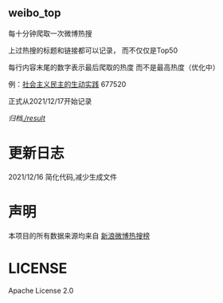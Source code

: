 weibo_top  
---
每十分钟爬取一次微博热搜  
  
上过热搜的标题和链接都可以记录， 而不仅仅是Top50

每行内容末尾的数字表示最后爬取的热度 而不是最高热度（优化中）  

例：[社会主义民主的生动实践](https://s.weibo.com//weibo?q=%23%E7%A4%BE%E4%BC%9A%E4%B8%BB%E4%B9%89%E6%B0%91%E4%B8%BB%E7%9A%84%E7%94%9F%E5%8A%A8%E5%AE%9E%E8%B7%B5%23&Refer=top) 677520
  
正式从2021/12/17开始记录  
  
*归档[./result](./result/)*

# 更新日志  
2021/12/16  简化代码,减少生成文件
# 声明  
本项目的所有数据来源均来自 [新浪微博热搜榜](https://s.weibo.com/top/summary)  

# LICENSE
Apache License 2.0
